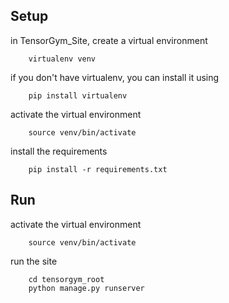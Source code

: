 Setup
-------

in TensorGym_Site, create a virtual environment 

        virtualenv venv

if you don't have virtualenv, you can install it using 

        pip install virtualenv

activate the virtual environment 

        source venv/bin/activate

install the requirements

        pip install -r requirements.txt

Run
-----

activate the virtual environment 

        source venv/bin/activate

run the site

        cd tensorgym_root
        python manage.py runserver